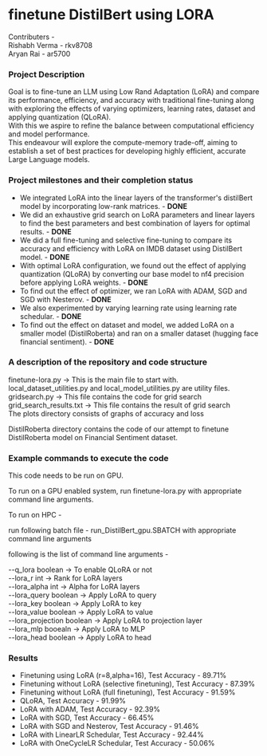 # finetune DistilBert using LORA

Contributers - <br>
Rishabh Verma - rkv8708 <br>
Aryan Rai - ar5700 <br>

<h3> Project Description </h3>
Goal is to fine-tune an LLM using Low Rand Adaptation (LoRA) and compare its performance, efficiency, and accuracy with traditional fine-tuning along with exploring the effects of varying optimizers, learning rates, dataset and applying quantization (QLoRA). <br>
With this we aspire to refine the balance between computational efficiency and model performance. <br> 
This endeavour will explore the compute-memory trade-off, aiming to establish a set of best practices for developing highly efficient, accurate Large Language models. 


<h3> Project milestones and their completion status </h3>

<ul>
<li>We integrated LoRA into the linear layers of the transformer's distilBert model by incorporating low-rank matrices. - <b>DONE</b> <br> </li>
<li>We did an exhaustive grid search on LoRA parameters and linear layers to find the best parameters and best combination of layers for optimal results. - <b>DONE</b> <br> </li>
<li>We did a full fine-tuning and selective fine-tuning to compare its accuracy and efficiency with LoRA on IMDB dataset using DistilBert model. - <b>DONE</b> <br> </li>
<li>With optimal LoRA configuration, we found out the effect of applying quantization (QLoRA) by converting our base model to nf4 precision before applying LoRA weights. - <b>DONE</b> <br> </li>
<li>To find out the effect of optimizer, we ran LoRA with ADAM, SGD and SGD with Nesterov. - <b>DONE</b> <br> </li>
<li>We also experimented by varying learning rate using learning rate schedular. - <b>DONE</b> <br> </li>
<li>To find out the effect on dataset and model, we added LoRA on a smaller model (DistilRoberta) and ran on a smaller dataset (hugging face financial sentiment). - <b>DONE</b> <br> </li>
</ul>

<h3> A description of the repository and code structure </h3>

finetune-lora.py -> This is the main file to start with.  <br>
local_dataset_utilities.py and local_model_utilities.py are utility files. <br>
gridsearch.py -> This file contains the code for grid search <br>
grid_search_results.txt -> This file contains the result of grid search <br>
The plots directory consists of graphs of accuracy and loss <br>

DistilRoberta directory contains the code of our attempt to finetune DistilRoberta model on Financial Sentiment dataset.

<h3> Example commands to execute the code        </h3>

This code needs to be run on GPU.  <br>

To run on a GPU enabled system, run finetune-lora.py with appropriate command line arguments. <br>

To run on HPC - <br>

run following batch file - run_DistilBert_gpu.SBATCH with appropriate command line arguments <br>

following is the list of command line arguments - <br>

--q_lora boolean -> To enable QLoRA or not <br>
--lora_r int     -> Rank for LoRA layers <br>
--lora_alpha int  -> Alpha for LoRA layers <br>
--lora_query boolean ->  Apply LoRA to query <br>
--lora_key  boolean  ->  Apply LoRA to key <br>
--lora_value boolean -> Apply LoRA to value <br>
--lora_projection boolean -> Apply LoRA to projection layer <br>
--lora_mlp booealn -> Apply LoRA to MLP <br>
--lora_head boolean -> Apply LoRA to head <br>



<h3> Results  </h3>

<ul>
<li> Finetuning using LoRA (r=8,alpha=16), Test Accuracy - 89.71%</li>
<li> Finetuning without LoRA (selective finetuning), Test Accuracy - 87.39%</li>
<li> Finetuning without LoRA (full finetuning), Test Accuracy - 91.59%</li>
<li> QLoRA, Test Accuracy - 91.99%</li>
<li> LoRA with ADAM, Test Accuracy - 92.39%</li>
<li> LoRA with SGD, Test Accuracy - 66.45%</li>
<li> LoRA with SGD and Nesterov, Test Accuracy - 91.46%</li>
<li> LoRA with LinearLR Schedular, Test Accuracy - 92.44%</li>
<li> LoRA with OneCycleLR Schedular, Test Accuracy - 50.06%</li>

</ul>
